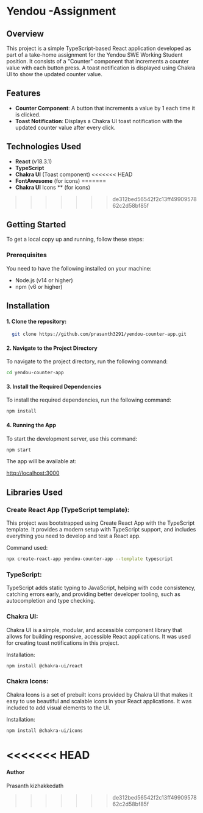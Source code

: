 # Yendou -Assignment

## Overview

This project is a simple TypeScript-based React application developed as part of a take-home assignment for the Yendou SWE Working Student position. It consists of a "Counter" component that increments a counter value with each button press. A toast notification is displayed using Chakra UI to show the updated counter value.

## Features

- **Counter Component**: A button that increments a value by 1 each time it is clicked.
- **Toast Notification**: Displays a Chakra UI toast notification with the updated counter value after every click.

## Technologies Used

- **React** (v18.3.1)
- **TypeScript**
- **Chakra UI** (Toast component)
<<<<<<< HEAD
- **FontAwesome** (for icons)
=======
- **Chakra UI** Icons ** (for icons)
>>>>>>> de312bed56542f2c13ff4990957862c2d58bf85f

## Getting Started

To get a local copy up and running, follow these steps:

### Prerequisites

You need to have the following installed on your machine:

- Node.js (v14 or higher)
- npm (v6 or higher)

## Installation

#### 1. Clone the repository:

 ```bash
   git clone https://github.com/prasanth3291/yendou-counter-app.git
```
#### 2.  Navigate to the Project Directory

To navigate to the project directory, run the following command:

```bash
cd yendou-counter-app
```

#### 3. Install the Required Dependencies

To install the required dependencies, run the following command:

```bash
npm install
```

#### 4. Running the App

To start the development server, use this command:

```bash
npm start
```

The app will be available at:

[http://localhost:3000](http://localhost:3000)



## Libraries Used

### Create React App (TypeScript template):

This project was bootstrapped using Create React App with the TypeScript template. It provides a modern setup with TypeScript support, and includes everything you need to develop and test a React app.

Command used:

```bash
npx create-react-app yendou-counter-app --template typescript
```

### TypeScript:

TypeScript adds static typing to JavaScript, helping with code consistency, catching errors early, and providing better developer tooling, such as autocompletion and type checking.

### Chakra UI:

Chakra UI is a simple, modular, and accessible component library that allows for building responsive, accessible React applications. It was used for creating toast notifications in this project.

Installation:

```bash
npm install @chakra-ui/react 
```

### Chakra Icons:

Chakra Icons is a set of prebuilt icons provided by Chakra UI that makes it easy to use beautiful and scalable icons in your React applications. It was included to add visual elements to the UI.

Installation:

```bash
npm install @chakra-ui/icons
```
<<<<<<< HEAD
=======
#### Author
Prasanth kizhakkedath
>>>>>>> de312bed56542f2c13ff4990957862c2d58bf85f
